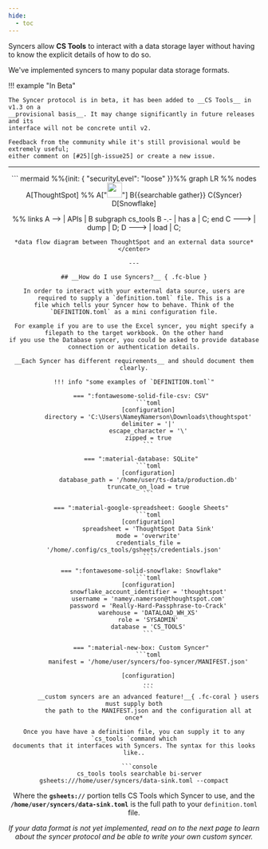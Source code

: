 ```yaml
---
hide:
  - toc
---
```


Syncers allow __CS Tools__ to interact with a data storage layer without having to know
the explicit details of how to do so.

We've implemented syncers to many popular data storage formats.

!!! example "In Beta"

    The Syncer protocol is in beta, it has been added to __CS Tools__ in v1.3 on a
    __provisional basis__. It may change significantly in future releases and its
    interface will not be concrete until v2.

    Feedback from the community while it's still provisional would be extremely useful;
    either comment on [#25][gh-issue25] or create a new issue.

---

<center>
``` mermaid
  %%{init: { "securityLevel": "loose" }}%%
graph LR
  %% nodes
  A[ThoughtSpot]
  %% A["<img src='https://imageio.forbes.com/specials-images/imageserve/5d7912fb0762110008c1ec70/0x0.jpg'; width='30' />"]
  B{{searchable gather}}
  C{Syncer}
  D[Snowflake]

  %% links
  A --> | APIs | B
  subgraph cs_tools
  B -.- | has a | C;
  end
  C ---> | dump | D;
  D ---> | load | C;
```
*data flow diagram between ThoughtSpot and an external data source*
</center>

---

## __How do I use Syncers?__ { .fc-blue }

In order to interact with your external data source, users are required to supply a `definition.toml` file. This is a
file which tells your Syncer how to behave. Think of the `DEFINITION.toml` as a mini configuration file.

For example if you are to use the Excel syncer, you might specify a filepath to the target workbook. On the other hand
if you use the Database syncer, you could be asked to provide database connection or authentication details.

__Each Syncer has different requirements__ and should document them clearly.

!!! info "some examples of `DEFINITION.toml`"

    === ":fontawesome-solid-file-csv: CSV"
        ```toml
        [configuration]
        directory = 'C:\Users\NameyNamerson\Downloads\thoughtspot'
        delimiter = '|'
        escape_character = '\'
        zipped = true
        ```

    === ":material-database: SQLite"
        ```toml
        [configuration]
        database_path = '/home/user/ts-data/production.db'
        truncate_on_load = true
        ```

    === ":material-google-spreadsheet: Google Sheets"
        ```toml
        [configuration]
        spreadsheet = 'ThoughtSpot Data Sink'
        mode = 'overwrite'
        credentials_file = '/home/.config/cs_tools/gsheets/credentials.json'
        ```

    === ":fontawesome-solid-snowflake: Snowflake"
        ```toml
        [configuration]
        snowflake_account_identifier = 'thoughtspot'
        username = 'namey.namerson@thoughtspot.com'
        password = 'Really-Hard-Passphrase-to-Crack'
        warehouse = 'DATALOAD_WH_XS'
        role = 'SYSADMIN'
        database = 'CS_TOOLS'
        ```

    === ":material-new-box: Custom Syncer"
        ```toml
        manifest = '/home/user/syncers/foo-syncer/MANIFEST.json'

        [configuration]
        ...
        ```
        __custom syncers are an advanced feature!__{ .fc-coral } users must supply both
        the path to the MANIFEST.json and the configuration all at once*

Once you have have a definition file, you can supply it to any `cs_tools `command which
documents that it interfaces with Syncers. The syntax for this looks like..

   ```console
   cs_tools tools searchable bi-server gsheets:///home/user/syncers/data-sink.toml --compact
   ```

Where the __`gsheets://`__ portion tells CS Tools which Syncer to use, and the
__`/home/user/syncers/data-sink.toml`__ is the full path to your `definition.toml` file.

*If your data format is not yet implemented, read on to the next page to learn about the
syncer protocol and be able to write your own custom syncer.*


[gh-issue25]: https://github.com/thoughtspot/cs_tools/issues/25
